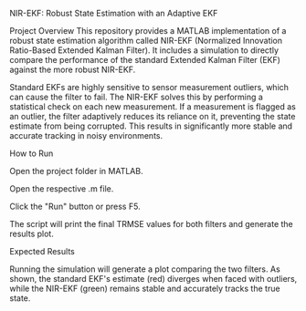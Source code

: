 NIR-EKF: Robust State Estimation with an Adaptive EKF

Project Overview
This repository provides a MATLAB implementation of a robust state estimation algorithm called NIR-EKF (Normalized Innovation Ratio-Based Extended Kalman Filter). It includes a simulation to directly compare the performance of the standard Extended Kalman Filter (EKF) against the more robust NIR-EKF.

Standard EKFs are highly sensitive to sensor measurement outliers, which can cause the filter to fail. The NIR-EKF solves this by performing a statistical check on each new measurement. If a measurement is flagged as an outlier, the filter adaptively reduces its reliance on it, preventing the state estimate from being corrupted. This results in significantly more stable and accurate tracking in noisy environments.

How to Run

Open the project folder in MATLAB.

Open the respective .m file.

Click the "Run" button or press F5.

The script will print the final TRMSE values for both filters and generate the results plot.

Expected Results

Running the simulation will generate a plot comparing the two filters. As shown, the standard EKF's estimate (red) diverges when faced with outliers, while the NIR-EKF (green) remains stable and accurately tracks the true state.

